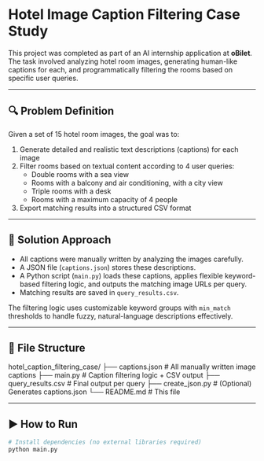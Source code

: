 # Hotel Image Caption Filtering Case Study

This project was completed as part of an AI internship application at **oBilet**. The task involved analyzing hotel room images, generating human-like captions for each, and programmatically filtering the rooms based on specific user queries.

---

## 🔍 Problem Definition

Given a set of 15 hotel room images, the goal was to:
1. Generate detailed and realistic text descriptions (captions) for each image
2. Filter rooms based on textual content according to 4 user queries:
   - Double rooms with a sea view
   - Rooms with a balcony and air conditioning, with a city view
   - Triple rooms with a desk
   - Rooms with a maximum capacity of 4 people
3. Export matching results into a structured CSV format

---

## 🧠 Solution Approach

- All captions were manually written by analyzing the images carefully.
- A JSON file (`captions.json`) stores these descriptions.
- A Python script (`main.py`) loads these captions, applies flexible keyword-based filtering logic, and outputs the matching image URLs per query.
- Matching results are saved in `query_results.csv`.

The filtering logic uses customizable keyword groups with `min_match` thresholds to handle fuzzy, natural-language descriptions effectively.

---

## 📁 File Structure

hotel_caption_filtering_case/
├── captions.json         # All manually written image captions
├── main.py               # Caption filtering logic + CSV output
├── query_results.csv     # Final output per query
├── create_json.py        # (Optional) Generates captions.json
└── README.md             # This file

---

## ▶️ How to Run

```bash
# Install dependencies (no external libraries required)
python main.py
